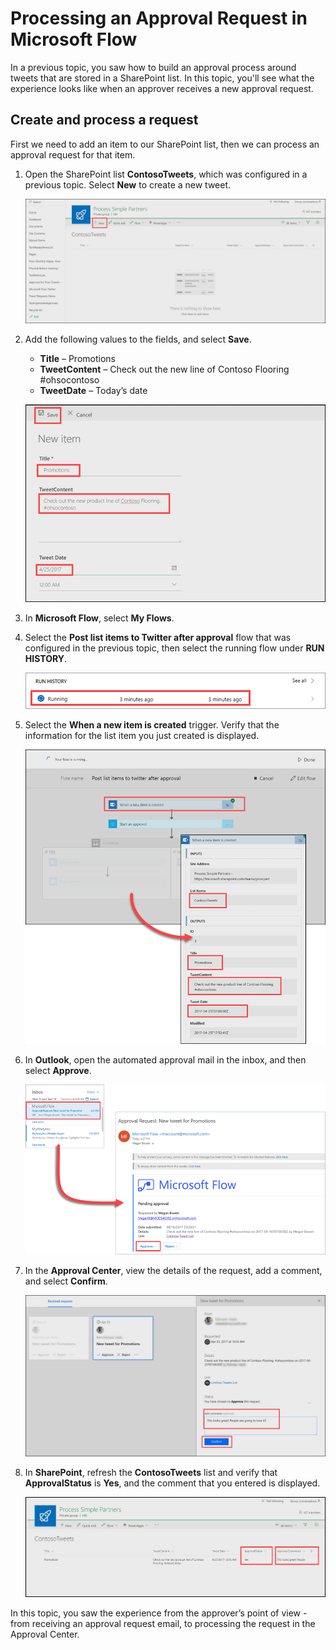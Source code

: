 <properties
   pageTitle="Processing an Approval Request | Microsoft Flow"
   description="Processing an Approval Request in Microsoft Flow"
   services=""
   suite="flow"
   documentationCenter="na"
   authors="msftman"
   manager="anneta"
   editor=""
   tags=""
   featuredVideoId="-0r5ZKVEIS4"
   courseDuration="7m"/>

<tags
   ms.service="flow"
   ms.devlang="na"
   ms.topic="get-started-article"
   ms.tgt_pltfrm="na"
   ms.workload="na"
   ms.date="08/16/2017"
   ms.author="deonhe"/>

# Processing an Approval Request in Microsoft Flow 
In a previous topic, you saw how to build an approval process around tweets that are stored in a SharePoint list.  In this topic, you'll see what the experience looks like when an approver receives a new approval request. 

## Create and process a request
First we need to add an item to our SharePoint list, then we can process an approval request for that item.

1. Open the SharePoint list **ContosoTweets**, which was configured in a previous topic.  Select **New** to create a new tweet. 

    ![SharePoint list](./media/learning-approval-request/sharepoint-list-home.png)

1. Add the following values to the fields, and select **Save**.
    - **Title** – Promotions
    - **TweetContent** – Check out the new line of Contoso Flooring #ohsocontoso
    - **TweetDate** – Today’s date

    ![SharePoint new item](./media/learning-approval-request/sharepoint-new-tweet.png)

1. In **Microsoft Flow**, select **My Flows**. 

1. Select the **Post list items to Twitter after approval** flow that was configured in the previous topic, then select the running flow under **RUN HISTORY**.

    ![Run history](./media/learning-approval-request/run-history.png)

1. Select the **When a new item is created** trigger. Verify that the information for the list item you just created is displayed.
  
    ![Flow trigger](./media/learning-approval-request/approval-flow.png)

1. In **Outlook**, open the automated approval mail in the inbox, and then select **Approve**. 
 
    ![Outlook request](./media/learning-approval-request/outlook-mail.png)

1. In the **Approval Center**, view the details of the request, add a comment, and select **Confirm**. 

    ![Approval center](./media/learning-approval-request/approval-center.png)

1. In **SharePoint**, refresh the **ContosoTweets** list and verify that **ApprovalStatus** is **Yes**, and the comment that you entered is displayed. 

    ![SharePoint refresh list](./media/learning-approval-request/sharepoint-list-approved.png)

In this topic, you saw the experience from the approver’s point of view - from receiving an approval request email, to processing the request in the Approval Center.








